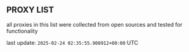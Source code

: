 ## PROXY LIST

all proxies in this list were collected from open sources and tested for functionality

last update: `2025-02-24 02:35:55.908912+00:00` UTC